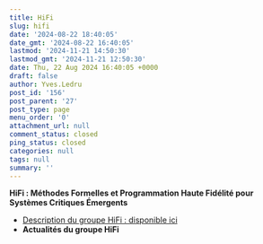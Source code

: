 ```yaml
---
title: HiFi
slug: hifi
date: '2024-08-22 18:40:05'
date_gmt: '2024-08-22 16:40:05'
lastmod: '2024-11-21 14:50:30'
lastmod_gmt: '2024-11-21 12:50:30'
date: Thu, 22 Aug 2024 16:40:05 +0000
draft: false
author: Yves.Ledru
post_id: '156'
post_parent: '27'
post_type: page
menu_order: '0'
attachment_url: null
comment_status: closed
ping_status: closed
categories: null
tags: null
summary: ''
---
```


**HiFi : Méthodes Formelles et Programmation Haute Fidélité pour Systèmes Critiques Émergents**

  * [Description du groupe HiFi : disponible ici](https://gdr-gpl.cnrs.fr/?page_id=160)
  * **Actualités du groupe HiFi**


